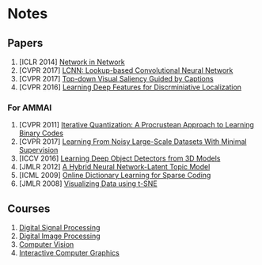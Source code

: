 # Notes

## Papers
1. [ICLR 2014] [Network in Network](https://hackmd.io/EYNgZgJgpsBMUFoCcBGNCAsBWAxgDgTzzFgTAAYw48UkQQowg===?view)
2. [CVPR 2017] [LCNN: Lookup-based Convolutional Neural Network](https://hackmd.io/OwQwRmDGkCYgtCArEgDPALAMywU0ZABwCc8AjISDBrrjIWErkA==?view)
3. [CVPR 2017] [Top-down Visual Saliency Guided by Captions](https://hackmd.io/IYNlwZgI2BaAOADAdgKywCwCYtVgTgwGMMFEN8oBGDea5ZIA?view#)
4. [CVPR 2016] [Learning Deep Features for Discrminiative Localization](https://hackmd.io/CYYwHARgTArALAUwLRxAThi8mMwMxJ54BsAhgOwIBmwteAjEA===#)

### For AMMAI
1. [CVPR 2011] [Iterative Quantization: A Procrustean Approach to Learning Binary Codes](https://hackmd.io/2ZxR2NmmRbqUJCa7GYvRow?view)
2. [CVPR 2017] [Learning From Noisy Large-Scale Datasets With Minimal Supervision](https://hackmd.io/vT_0cMFBQfO6WaGxVaCxaQ?view)
3. [ICCV 2016] [Learning Deep Object Detectors from 3D Models](https://hackmd.io/QhzS3gwHRl2QWArw8PkFLQ?view)
4. [JMLR 2012] [A Hybrid Neural Network-Latent Topic Model](https://hackmd.io/Va1AgSoQQf2Ljloyneq-uQ?view)
5. [ICML 2009] [Online Dictionary Learning for Sparse Coding](https://hackmd.io/dNmmqhHZSYeKrkE6cE7AMQ?view)
6. [JMLR 2008] [Visualizing Data using t-SNE](https://hackmd.io/EApxyzS2SbaMwpUcCzYSzA?view)

## Courses
1. [Digital Signal Processing](https://hackmd.io/CYZgLAjA7AHARmAtAVgMYE4BsizGQM0TgENMZFhMIwBTA4ABgdTCA===#)
2. [Digital Image Processing](https://hackmd.io/MwMwnATALApghgEwLQAYDGERKgdhHJSMANiQQFYBGGXOADjkqqA=#)
3. [Computer Vision](https://hackmd.io/KwTgxgHBBmCGsFoBsAjCAmBAWFATCCKADFgOwICm6W66EFRYJAzEA===?view)
4. [Interactive Computer Graphics](https://hackmd.io/MYIwTA7AbAHFAmBaAZhOiAsBODBTRMEAzPkVAIYJYm7y5RA=#)
